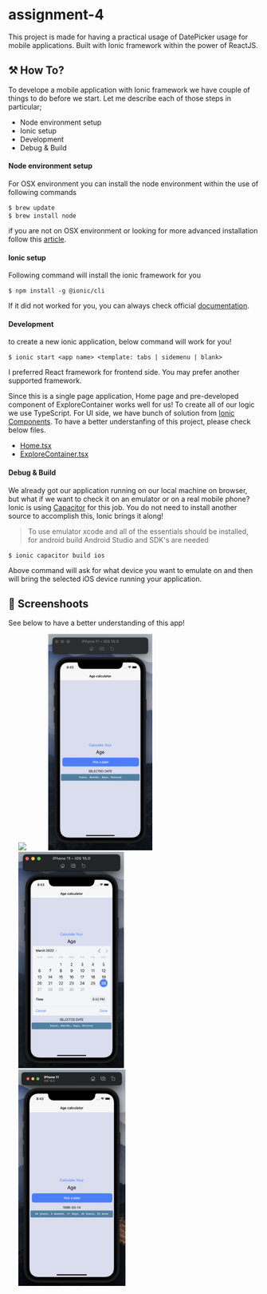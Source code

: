# assignment-4
This project is made for having a practical usage of DatePicker usage for mobile applications. Built with Ionic framework within the power of ReactJS.

## ⚒ How To?

To develope a mobile application with Ionic framework we have couple of things to do before we start. Let me describe each of those steps in particular;
 - Node environment setup
 - Ionic setup
 - Development
 - Debug & Build

#### Node environment setup
For OSX environment you can install the node environment within the use of following commands
```
$ brew update
$ brew install node
```
if you are not on OSX environment or looking for more advanced installation follow this [article](https://www.newline.co/@Adele/how-to-install-nodejs-and-npm-on-macos--22782681).

#### Ionic setup

Following command will install the ionic framework for you
```
$ npm install -g @ionic/cli
```
If it did not worked for you, you can always check official [documentation](https://ionicframework.com/docs/intro/cli).

#### Development

to create a new ionic application, below command will work for you!
```
$ ionic start <app name> <template: tabs | sidemenu | blank>
```

I preferred React framework for frontend side. You may prefer another supported framework.

Since this is a single page application, Home page and pre-developed component of ExploreContainer works well for us! To create all of our logic we use TypeScript. For UI side, we have bunch of solution from [Ionic Components](https://ionicframework.com/docs/components). To have a better understanfing of this project, please check below files. 

- [Home.tsx](https://github.com/mu-se373-200704011/assignment-4/blob/67ded0885033c7c4a736c6a9471169dfdf66980f/DatePicker/src/pages/Home.tsx#L14)
- [ExploreContainer.tsx](https://github.com/mu-se373-200704011/assignment-4/blob/main/DatePicker/src/components/ExploreContainer.tsx)

#### Debug & Build
We already got our application running on our local machine on browser, but what if we want to check it on an emulator or on a real mobile phone? Ionic is using [Capacitor](https://capacitorjs.com/) for this job. You do not need to install another source to accomplish this, Ionic brings it along!

> To use emulator xcode and all of the essentials should be installed, for android build Android Studio and SDK's are needed

```
$ ionic capacitor build ios
```

Above command will ask for what device you want to emulate on and then will bring the selected iOS device running your application.


## 📸 Screenshoots 
See below to have a better understanding of this app!

<p float="left">
  <img src="DatePicker/README_/emulator.gif" width="200" hspace="20"/>
  <img src="DatePicker/README_/image1.png"   width="209" hspace="20"/>
  <img src="DatePicker/README_/image2.png"   width="212" hspace="20"/>
  <img src="DatePicker/README_/image3.png"   width="215" hspace="20"/>
</p>
